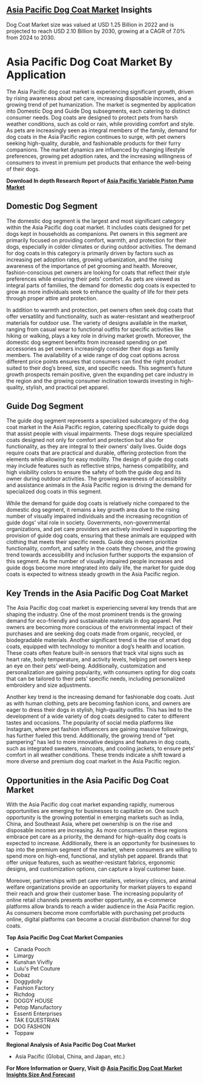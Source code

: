 <h2><a href="https://www.verifiedmarketreports.com/download-sample/?rid=525571&amp;utm_source=Github-Feb&amp;utm_medium=225" target="_blank">Asia Pacific Dog Coat Market</a> Insights</h2><p>Dog Coat Market size was valued at USD 1.25 Billion in 2022 and is projected to reach USD 2.10 Billion by 2030, growing at a CAGR of 7.0% from 2024 to 2030.</p><p><h1>Asia Pacific Dog Coat Market By Application</h1> <p>The Asia Pacific dog coat market is experiencing significant growth, driven by rising awareness about pet care, increasing disposable incomes, and a growing trend of pet humanization. The market is segmented by application into Domestic Dog and Guide Dog subsegments, each catering to distinct consumer needs. Dog coats are designed to protect pets from harsh weather conditions, such as cold or rain, while providing comfort and style. As pets are increasingly seen as integral members of the family, demand for dog coats in the Asia Pacific region continues to surge, with pet owners seeking high-quality, durable, and fashionable products for their furry companions. The market dynamics are influenced by changing lifestyle preferences, growing pet adoption rates, and the increasing willingness of consumers to invest in premium pet products that enhance the well-being of their dogs. <p><strong>Download In depth Research Report of <a href="https://www.verifiedmarketreports.com/download-sample/?rid=236118&amp;utm_source=Pulse-Dec&amp;utm_medium=225" target="_blank">Asia Pacific Variable Piston Pump Market</a></strong></p></p> <h2>Domestic Dog Segment</h2> <p>The domestic dog segment is the largest and most significant category within the Asia Pacific dog coat market. It includes coats designed for pet dogs kept in households as companions. Pet owners in this segment are primarily focused on providing comfort, warmth, and protection for their dogs, especially in colder climates or during outdoor activities. The demand for dog coats in this category is primarily driven by factors such as increasing pet adoption rates, growing urbanization, and the rising awareness of the importance of pet grooming and health. Moreover, fashion-conscious pet owners are looking for coats that reflect their style preferences while ensuring their pets' comfort. As pets are viewed as integral parts of families, the demand for domestic dog coats is expected to grow as more individuals seek to enhance the quality of life for their pets through proper attire and protection. <p>In addition to warmth and protection, pet owners often seek dog coats that offer versatility and functionality, such as water-resistant and weatherproof materials for outdoor use. The variety of designs available in the market, ranging from casual wear to functional outfits for specific activities like hiking or walking, plays a key role in driving market growth. Moreover, the domestic dog segment benefits from increased spending on pet accessories as pet owners increasingly consider their dogs as family members. The availability of a wide range of dog coat options across different price points ensures that consumers can find the right product suited to their dog’s breed, size, and specific needs. This segment’s future growth prospects remain positive, given the expanding pet care industry in the region and the growing consumer inclination towards investing in high-quality, stylish, and practical pet apparel.</p> <h2>Guide Dog Segment</h2> <p>The guide dog segment represents a specialized subcategory of the dog coat market in the Asia Pacific region, catering specifically to guide dogs that assist people with visual impairments. These dogs require specialized coats designed not only for comfort and protection but also for functionality, as they are integral to their owners' daily lives. Guide dogs require coats that are practical and durable, offering protection from the elements while allowing for easy mobility. The design of guide dog coats may include features such as reflective strips, harness compatibility, and high visibility colors to ensure the safety of both the guide dog and its owner during outdoor activities. The growing awareness of accessibility and assistance animals in the Asia Pacific region is driving the demand for specialized dog coats in this segment. <p>While the demand for guide dog coats is relatively niche compared to the domestic dog segment, it remains a key growth area due to the rising number of visually impaired individuals and the increasing recognition of guide dogs' vital role in society. Governments, non-governmental organizations, and pet care providers are actively involved in supporting the provision of guide dog coats, ensuring that these animals are equipped with clothing that meets their specific needs. Guide dog owners prioritize functionality, comfort, and safety in the coats they choose, and the growing trend towards accessibility and inclusion further supports the expansion of this segment. As the number of visually impaired people increases and guide dogs become more integrated into daily life, the market for guide dog coats is expected to witness steady growth in the Asia Pacific region.</p> <h2>Key Trends in the Asia Pacific Dog Coat Market</h2> <p>The Asia Pacific dog coat market is experiencing several key trends that are shaping the industry. One of the most prominent trends is the growing demand for eco-friendly and sustainable materials in dog apparel. Pet owners are becoming more conscious of the environmental impact of their purchases and are seeking dog coats made from organic, recycled, or biodegradable materials. Another significant trend is the rise of smart dog coats, equipped with technology to monitor a dog’s health and location. These coats often feature built-in sensors that track vital signs such as heart rate, body temperature, and activity levels, helping pet owners keep an eye on their pets’ well-being. Additionally, customization and personalization are gaining popularity, with consumers opting for dog coats that can be tailored to their pets’ specific needs, including personalized embroidery and size adjustments. <p>Another key trend is the increasing demand for fashionable dog coats. Just as with human clothing, pets are becoming fashion icons, and owners are eager to dress their dogs in stylish, high-quality outfits. This has led to the development of a wide variety of dog coats designed to cater to different tastes and occasions. The popularity of social media platforms like Instagram, where pet fashion influencers are gaining massive followings, has further fueled this trend. Additionally, the growing trend of “pet pampering” has led to more innovative designs and features in dog coats, such as integrated sweaters, raincoats, and cooling jackets, to ensure pets’ comfort in all weather conditions. These trends indicate a shift toward a more diverse and premium dog coat market in the Asia Pacific region.</p> <h2>Opportunities in the Asia Pacific Dog Coat Market</h2> <p>With the Asia Pacific dog coat market expanding rapidly, numerous opportunities are emerging for businesses to capitalize on. One such opportunity is the growing potential in emerging markets such as India, China, and Southeast Asia, where pet ownership is on the rise and disposable incomes are increasing. As more consumers in these regions embrace pet care as a priority, the demand for high-quality dog coats is expected to increase. Additionally, there is an opportunity for businesses to tap into the premium segment of the market, where consumers are willing to spend more on high-end, functional, and stylish pet apparel. Brands that offer unique features, such as weather-resistant fabrics, ergonomic designs, and customization options, can capture a loyal customer base. <p>Moreover, partnerships with pet care retailers, veterinary clinics, and animal welfare organizations provide an opportunity for market players to expand their reach and grow their customer base. The increasing popularity of online retail channels presents another opportunity, as e-commerce platforms allow brands to reach a wider audience in the Asia Pacific region. As consumers become more comfortable with purchasing pet products online, digital platforms can become a crucial distribution channel for dog coats.</p><p><strong>Top Asia Pacific Dog Coat Market Companies</strong></p><div data-test-id=""><p><li>Canada Pooch</li><li> Limargy</li><li> Kunshan Vivifly</li><li> Lulu's Pet Couture</li><li> Dobaz</li><li> Doggydolly</li><li> Fashion Factory</li><li> Richdog</li><li> DOGGY HOUSE</li><li> Petop Manufactory</li><li> Essenti Enterprises</li><li> TAK EQUESTRIAN</li><li> DOG FASHION</li><li> Toppaw</li></p><div><strong>Regional Analysis of&nbsp;Asia Pacific Dog Coat Market</strong></div><ul><li dir="ltr"><p dir="ltr">Asia Pacific (Global, China, and Japan, etc.)</p></li></ul><p><strong>For More Information or Query, Visit @&nbsp;</strong><strong><a href="https://www.verifiedmarketreports.com/product/dog-coat-market-size-and-forecast/?utm_source=Github-Feb&amp;utm_medium=225" target="_blank">Asia Pacific Dog Coat Market Insights Size And Forecast</a></strong></p></div><h2>&nbsp;</h2><div data-test-id="">&nbsp;</div>
